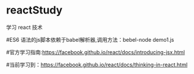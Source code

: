 # reactStudy
学习 react 技术

#ES6 语法的js脚本依赖于babel解析器,调用方法：bebel-node demo1.js

#官方学习指南:https://facebook.github.io/react/docs/introducing-jsx.html

#当前学习到：https://facebook.github.io/react/docs/thinking-in-react.html